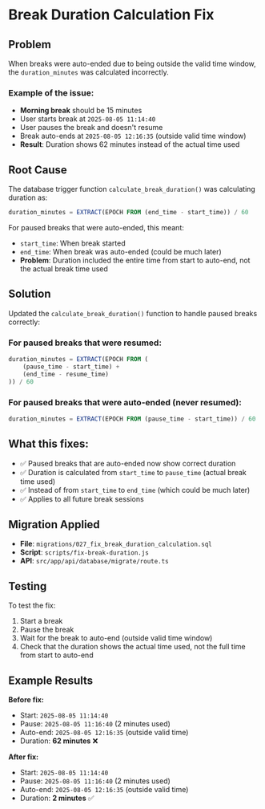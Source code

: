 # Break Duration Calculation Fix

## Problem
When breaks were auto-ended due to being outside the valid time window, the `duration_minutes` was calculated incorrectly.

### Example of the issue:
- **Morning break** should be 15 minutes
- User starts break at `2025-08-05 11:14:40`
- User pauses the break and doesn't resume
- Break auto-ends at `2025-08-05 12:16:35` (outside valid time window)
- **Result**: Duration shows 62 minutes instead of the actual time used

## Root Cause
The database trigger function `calculate_break_duration()` was calculating duration as:
```sql
duration_minutes = EXTRACT(EPOCH FROM (end_time - start_time)) / 60
```

For paused breaks that were auto-ended, this meant:
- `start_time`: When break started
- `end_time`: When break was auto-ended (could be much later)
- **Problem**: Duration included the entire time from start to auto-end, not the actual break time used

## Solution
Updated the `calculate_break_duration()` function to handle paused breaks correctly:

### For paused breaks that were resumed:
```sql
duration_minutes = EXTRACT(EPOCH FROM (
    (pause_time - start_time) + 
    (end_time - resume_time)
)) / 60
```

### For paused breaks that were auto-ended (never resumed):
```sql
duration_minutes = EXTRACT(EPOCH FROM (pause_time - start_time)) / 60
```

## What this fixes:
- ✅ Paused breaks that are auto-ended now show correct duration
- ✅ Duration is calculated from `start_time` to `pause_time` (actual break time used)
- ✅ Instead of from `start_time` to `end_time` (which could be much later)
- ✅ Applies to all future break sessions

## Migration Applied
- **File**: `migrations/027_fix_break_duration_calculation.sql`
- **Script**: `scripts/fix-break-duration.js`
- **API**: `src/app/api/database/migrate/route.ts`

## Testing
To test the fix:
1. Start a break
2. Pause the break
3. Wait for the break to auto-end (outside valid time window)
4. Check that the duration shows the actual time used, not the full time from start to auto-end

## Example Results
**Before fix:**
- Start: `2025-08-05 11:14:40`
- Pause: `2025-08-05 11:16:40` (2 minutes used)
- Auto-end: `2025-08-05 12:16:35` (outside valid time)
- Duration: **62 minutes** ❌

**After fix:**
- Start: `2025-08-05 11:14:40`
- Pause: `2025-08-05 11:16:40` (2 minutes used)
- Auto-end: `2025-08-05 12:16:35` (outside valid time)
- Duration: **2 minutes** ✅ 